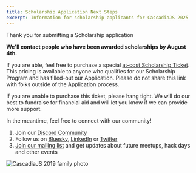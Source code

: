 ```yaml
---
title: Scholarship Application Next Steps
excerpt: Information for scholarship applicants for CascadiaJS 2025
---
```

Thank you for submitting a Scholarship application <i class="fas fa-thumbs-up"></i>

**We'll contact people who have been awarded scholarships by August 4th.** 

If you are able, feel free to purchase a special [at-cost Scholarship Ticket](https://ti.to/event-loop/cascadiajs-2025/with/kzsu7zft-g4). This pricing is available to anyone who qualifies for our Scholarship Program and has filled-out our Application. Please do not share this link with folks outside of the Application process.

If you are unable to purchase this ticket, please hang tight. We will do our best to fundraise for financial aid and will let you know if we can provide more support.

In the meantime, feel free to connect with our community!

1. Join our [Discord Community](https://discord.gg/kkYR86GM29)
1. Follow us on [Bluesky](https://bsky.app/profile/cascadiajs.com), [LinkedIn](https://www.linkedin.com/showcase/cascadiajs/) or [Twitter](https://twitter.com/CascadiaJS)
1. [Join our mailing list](https://cascadiajs.com/mailing-list) and get updates about future meetups, hack days and other events

![CascadiaJS 2019 family photo](/_public/images/past/cjs19-family-photo.jpg)
